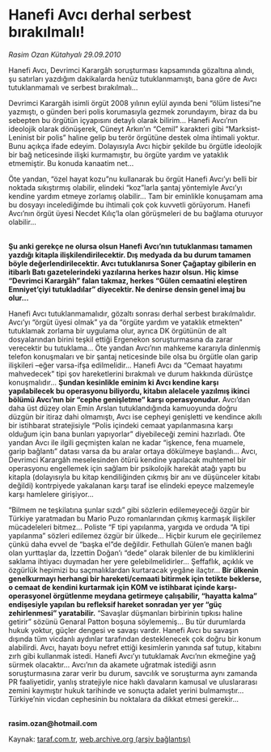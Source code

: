 # Hanefi Avcı derhal serbest bırakılmalı! 

*Rasim Ozan Kütahyalı 29.09.2010*

<div class="yazi"><p>Hanefi Avcı, Devrimci Karargâh soruşturması kapsamında gözaltına alındı, şu satırları yazdığım dakikalarda henüz tutuklanmamıştı, bana göre de Avcı tutuklanmamalı ve serbest bırakılmalı... </p>
<p>Devrimci Karargâh isimli örgüt 2008 yılının eylül ayında beni “ölüm listesi”ne yazmıştı, o günden beri polis korumasıyla gezmek zorundayım, biraz da bu sebepten bu örgütün içyapısını detaylı olarak bilirim... Hanefi Avcı’nın ideolojik olarak dönüşerek, Cüneyt Arkın’ın “Cemil” karakteri gibi “Marksist-Leninist bir polis” haline gelip bu terör örgütüne destek olma ihtimali yoktur. Bunu açıkça ifade edeyim. Dolayısıyla Avcı hiçbir şekilde bu örgütle ideolojik bir bağ neticesinde ilişki kurmamıştır, bu örgüte yardım ve yataklık etmemiştir. Bu konuda kanaatim net... </p>
<p>Öte yandan, “özel hayat kozu”nu kullanarak bu örgüt Hanefi Avcı’yı belli bir noktada sıkıştırmış olabilir, elindeki “koz”larla şantaj yöntemiyle Avcı’yı kendine yardım etmeye zorlamış olabilir... Tam bir eminlikle konuşamam ama bu dosyayı incelediğimde bu ihtimali çok çok kuvvetli görüyorum. Hanefi Avcı’nın örgüt üyesi Necdet Kılıç’la olan görüşmeleri de bu bağlama oturuyor olabilir... </p>
<p><b><br/>Şu anki gerekçe ne olursa olsun Hanefi Avcı’nın tutuklanması tamamen yazdığı kitapla ilişkilendirilecektir. Dış medyada da bu durum tamamen böyle değerlendirilecektir. Avcı tutuklanırsa Soner Çağaptay gibilerin en itibarlı Batı gazetelerindeki yazılarına herkes hazır olsun. Hiç kimse “Devrimci Karargâh” falan takmaz, herkes “Gülen cemaatini eleştiren Emniyet’çiyi tutukladılar” diyecektir. Ne denirse densin genel imaj bu olur...</b> </p>
<p>Hanefi Avcı tutuklanmamalıdır, gözaltı sonrası derhal serbest bırakılmalıdır. Avcı’yı “örgüt üyesi olmak” ya da “örgüte yardım ve yataklık etmekten” tutuklamak zorlama bir uygulama olur, ayrıca DK örgütünün de alt dosyalarından birini teşkil ettiği Ergenekon soruşturmasına da zarar verecektir bu tutuklama... Öte yandan Avcı’nın mahkeme kararıyla dinlenmiş telefon konuşmaları ve bir şantaj neticesinde bile olsa bu örgütle olan garip ilişkileri –eğer varsa-ifşa edilmelidir... Hanefi Avcı da “Cemaat hayatımı mahvedecek” tipi şov hareketlerini bırakmalı ve durum hakkında dürüstçe konuşmalıdır... <b>Şundan kesinlikle eminim ki Avcı kendine karşı yapılabilecek bu operasyonu biliyordu, kitabın alelacele yazılmış ikinci bölümü Avcı’nın bir “cephe genişletme” karşı operasyonudur</b><b>.</b> Avcı’dan daha üst düzey olan Emin Arslan tutuklandığında kamuoyunda doğru düzgün bir itiraz dahi olmamıştı, Avcı ise cepheyi genişletti ve kendince akıllı bir istihbarat stratejisiyle “Polis içindeki cemaat yapılanmasına karşı olduğum için bana bunları yapıyorlar” diyebileceği zemini hazırladı. Öte yandan Avcı ile ilgili geçmişten kalan ne kadar “işkence, fena muamele, garip bağlantı” datası varsa da bu aralar ortaya dökülmeye başlandı... Avcı, Devrimci Karargâh meselesinden ötürü kendine yapılacak muhtemel bir operasyonu engellemek için sağlam bir psikolojik harekât atağı yaptı bu kitapla (dolayısıyla bu kitap kendiliğinden çıkmış bir anı ve düşünceler kitabı değildi) kontrpiyede yakalanan karşı taraf ise elindeki epeyce malzemeyle karşı hamlelere girişiyor... </p>
<p>“Bilmem ne teşkilatına şunlar sızdı” gibi sözlerin edilemeyeceği özgür bir Türkiye yaratmadan bu Mario Puzo romanlarından çıkmış karmaşık ilişkiler mücadeleleri bitmez... Poliste “F tipi yapılanma, yargıda ve orduda “A tipi yapılanma” sözleri edilemez özgür bir ülkede... Hiçbir kurum ele geçirilemez çünkü daha evvel de “başka el”de değildir. Fethullah Gülen’e manen bağlı olan yurttaşlar da, İzzettin Doğan’ı “dede” olarak bilenler de bu kimliklerini saklama ihtiyacı duymadan her yere gelebilmelidirler... Şeffaflık, açıklık ve özgürlük hepimizi bu saçmalıklardan kurtaracak yegâne ilaçtır... <b>Bir ülkenin genelkurmayı herhangi bir hareketi/cemaati bitirmek için tetikte beklerse, o cemaat de kendini kurtarmak için KOM ve istihbarat içinde karşı-operasyonel örgütlenme meydana getirmeye çalışabilir, “hayatta kalma” endişesiyle yapılan bu refleksif hareket sonradan yer yer “güç zehirlenmesi” yaratabilir</b><b>.</b> “Savaşlar düşmanları birbirinin tıpkısı haline getirir” sözünü Genaral Patton boşuna söylememiş... Bu tür durumlarda hukuk yoktur, güçler dengesi ve savaşı vardır. Hanefi Avcı bu savaşın dışında tüm vicdanlı aydınlar tarafından desteklenecek çok doğru bir konum alabilirdi. Avcı, hayatı boyu nefret ettiği kesimlerin yanında saf tutup, kitabını zırh gibi kullanmak istedi. Hanefi Avcı’yı tutuklamak Avcı’nın ekmeğine yağ sürmek olacaktır... Avcı’nın da akamete uğratmak istediği asrın soruşturmasına zarar verir bu durum, savcılık ve soruşturma aynı zamanda PR faaliyetidir, yanlış stratejiyle nice haklı davaların kamusal ve uluslararası zemini kaymıştır hukuk tarihinde ve sonuçta adalet yerini bulmamıştır... Türkiye’nin vicdan cephesinin bu noktalara da dikkat etmesi gerekir...</p>
<p><b><br/>rasim.ozan@hotmail.com</b></p></div>

Kaynak: [taraf.com.tr](http://www.taraf.com.tr:80/rasim-ozan-kutahyali/makale-hanefi-avci-derhal-serbest-birakilmali.htm), [web.archive.org (arşiv bağlantısı)](http://web.archive.org/web/20101001132928/http://www.taraf.com.tr:80/rasim-ozan-kutahyali/makale-hanefi-avci-derhal-serbest-birakilmali.htm)
